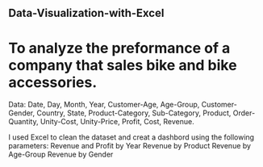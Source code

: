 ## Data-Visualization-with-Excel

# To analyze the preformance of a company that sales bike and bike accessories.

Data: Date, Day, Month, Year, Customer-Age, Age-Group, Customer-Gender, Country, State, Product-Category, Sub-Category, Product, Order-Quantity, Unity-Cost, Unity-Price, Profit, Cost, Revenue. 

I used Excel to clean the dataset and creat a dashbord using the following parameters:
Revenue and Profit by Year
Revenue by Product
Revenue by Age-Group
Revenue by Gender


